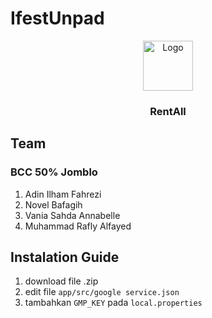 # IfestUnpad

<div align="center">
  <img src="https://drive.google.com/uc?id=1mdHcf6SkQRkJ26kToINSBPYzMZM03rnl" alt="Logo" width="80" height="80">
  <h3 align="center">RentAll</h3>
</div>



## Team 

### BCC 50% Jomblo

1. Adin Ilham Fahrezi
2. Novel Bafagih
3. Vania Sahda Annabelle
4. Muhammad Rafly Alfayed 

## Instalation Guide

1. download file .zip
2. edit file `app/src/google service.json`
3. tambahkan `GMP_KEY` pada `local.properties`


